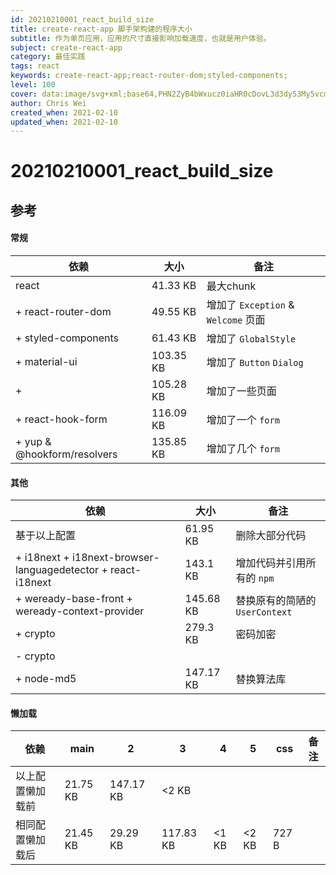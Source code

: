```yaml
---
id: 20210210001_react_build_size
title: create-react-app 脚手架构建的程序大小
subtitle: 作为单页应用，应用的尺寸直接影响加载速度，也就是用户体验。
subject: create-react-app
category: 最佳实践
tags: react
keywords: create-react-app;react-router-dom;styled-components;
level: 100
cover: data:image/svg+xml;base64,PHN2ZyB4bWxucz0iaHR0cDovL3d3dy53My5vcmcvMjAwMC9zdmciIHZpZXdCb3g9Ii0xMS41IC0xMC4yMzE3NCAyMyAyMC40NjM0OCI+CiAgPHRpdGxlPlJlYWN0IExvZ288L3RpdGxlPgogIDxjaXJjbGUgY3g9IjAiIGN5PSIwIiByPSIyLjA1IiBmaWxsPSIjNjFkYWZiIi8+CiAgPGcgc3Ryb2tlPSIjNjFkYWZiIiBzdHJva2Utd2lkdGg9IjEiIGZpbGw9Im5vbmUiPgogICAgPGVsbGlwc2Ugcng9IjExIiByeT0iNC4yIi8+CiAgICA8ZWxsaXBzZSByeD0iMTEiIHJ5PSI0LjIiIHRyYW5zZm9ybT0icm90YXRlKDYwKSIvPgogICAgPGVsbGlwc2Ugcng9IjExIiByeT0iNC4yIiB0cmFuc2Zvcm09InJvdGF0ZSgxMjApIi8+CiAgPC9nPgo8L3N2Zz4K
author: Chris Wei
created_when: 2021-02-10
updated_when: 2021-02-10
---
```


# 20210210001_react_build_size

## 参考

#### 常规

|依赖|大小|备注|
|---|---|---|
|react|41.33 KB|最大chunk|
|+ react-router-dom|49.55 KB|增加了 `Exception` & `Welcome` 页面|
|+ styled-components|61.43 KB|增加了 `GlobalStyle` |
|+ material-ui|103.35 KB|增加了 `Button` `Dialog`|
|+ |105.28 KB|增加了一些页面|
|+ react-hook-form|116.09 KB|增加了一个 `form`|
|+ yup & @hookform/resolvers|135.85 KB|增加了几个 `form`|

#### 其他

|依赖|大小|备注|
|---|---|---|
|基于以上配置|61.95 KB|删除大部分代码|
|+ i18next + i18next-browser-languagedetector + react-i18next|143.1 KB| 增加代码并引用所有的 `npm` |
|+ weready-base-front + weready-context-provider |145.68 KB|替换原有的简陋的 `UserContext`|
|+ crypto |279.3 KB|密码加密|
|- crypto |||
|+ node-md5 |147.17 KB|替换算法库|

#### 懒加载

|依赖|main|2|3|4|5|css|备注|
|---|---|---|---|---|---|---|---|
|以上配置懒加载前|21.75 KB|147.17 KB| <2 KB| | |||
|相同配置懒加载后|21.45 KB|29.29 KB|117.83 KB| <1 KB| <2 KB|727 B||

